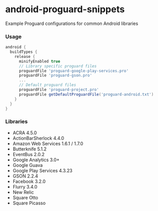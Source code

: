 android-proguard-snippets
==========================

Example Proguard configurations for common Android libraries

### Usage
```groovy 
android {
  buildTypes {
    release {
      minifyEnabled true
      // Library specific proguard files
      proguardFile 'proguard-google-play-services.pro'
      proguardFile 'proguard-gson.pro'
      ...
      // Default proguard files
      proguardFile 'proguard-project.pro'
      proguardFile getDefaultProguardFile('proguard-android.txt')
    }
  }
}
```

### Libraries
* ACRA 4.5.0
* ActionBarSherlock 4.4.0
* Amazon Web Services 1.6.1 / 1.7.0
* Butterknife 5.1.2
* EventBus 2.0.2
* Google Analytics 3.0+
* Google Guava
* Google Play Services 4.3.23
* GSON 2.2.4
* Facebook 3.2.0
* Flurry 3.4.0
* New Relic
* Square Otto
* Square Picasso
